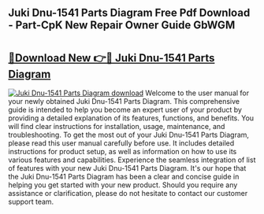 ## Juki Dnu-1541 Parts Diagram Free Pdf Download - Part-CpK New Repair Owner Guide GbWGM

# <h2><a href="http://dfkgf9.blite.top/?on=Juki+Dnu-1541+Parts+Diagram">🔗Download New 👉🔴 Juki Dnu-1541 Parts Diagram</a></h2>

[![Juki Dnu-1541 Parts Diagram download](https://i.imgur.com/lujVjoI.png)](http://dfkgf9.blite.top/?on=Juki+Dnu-1541+Parts+Diagram)
Welcome to the user manual for your newly obtained Juki Dnu-1541 Parts Diagram. This comprehensive guide is intended to help you become an expert user of your product by providing a detailed explanation of its features, functions, and benefits. You will find clear instructions for installation, usage, maintenance, and troubleshooting. To get the most out of your Juki Dnu-1541 Parts Diagram, please read this user manual carefully before use. It includes detailed instructions for product setup, as well as information on how to use its various features and capabilities. Experience the seamless integration of list of features with your new Juki Dnu-1541 Parts Diagram. It's our hope that the Juki Dnu-1541 Parts Diagram has been a clear and concise guide in helping you get started with your new product. Should you require any assistance or clarification, please do not hesitate to contact our customer support team.
